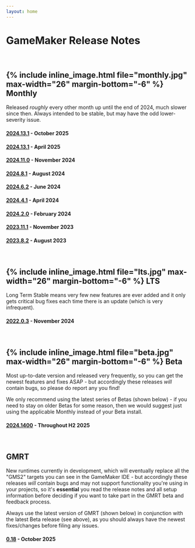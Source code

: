 ```yaml
---
layout: home
---
```

# GameMaker Release Notes

<br/>

## {% include inline_image.html file="monthly.jpg" max-width="26" margin-bottom="-6" %} Monthly

Released _roughly_ every other month up until the end of 2024, much slower since then. Always intended to be stable, but may have the odd lower-severity issue.

#### [2024.13.1](\release-notes\2024\14) - October 2025
#### [2024.13.1](\release-notes\2024\13) - April 2025
#### [2024.11.0](\release-notes\2024\11) - November 2024
#### [2024.8.1](\release-notes\2024\8) - August 2024
#### [2024.6.2](\release-notes\2024\6) - June 2024
#### [2024.4.1](\release-notes\2024\4) - April 2024
#### [2024.2.0](\release-notes\2024\2) - February 2024
#### [2023.11.1](\release-notes\2023\11) - November 2023
#### [2023.8.2](\release-notes\2023\8) - August 2023

<br/>

## {% include inline_image.html file="lts.jpg" max-width="26" margin-bottom="-6" %} LTS

Long Term Stable means very few new features are ever added and it only gets critical bug fixes each time there is an update (which is very infrequent).

#### [2022.0.3](\release-notes\2022\0) - November 2024

<br/>

## {% include inline_image.html file="beta.jpg" max-width="26" margin-bottom="-6" %} Beta

Most up-to-date version and released very frequently, so you can get the newest features and fixes ASAP - but accordingly these releases _will_ contain bugs, so please do report any you find!

We only recommend using the latest series of Betas (shown below) - if you need to stay on older Betas for some reason, then we would suggest just using the applicable Monthly instead of your Beta install.

#### [2024.1400](\release-notes\2024\1400) - Throughout H2 2025

<br/>

## GMRT

New runtimes currently in development, which will eventually replace all the "GMS2" targets you can see in the GameMaker IDE - but accordingly these releases _will_ contain bugs and may not support functionality you're using in your projects, so it's **essential** you read the release notes and all setup information before deciding if you want to take part in the GMRT beta and feedback process.

Always use the latest version of GMRT (shown below) in conjunction with the latest Beta release (see above), as you should always have the newest fixes/changes before filing any issues.

#### [0.18](\release-notes\2025\GMRT_ms_18) - October 2025
